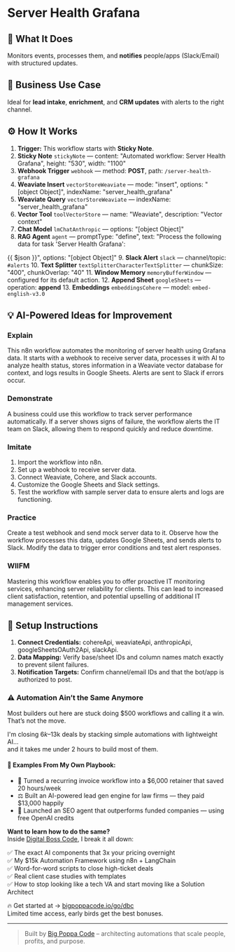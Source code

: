 # Server Health Grafana
  ## 🚀 What It Does
  Monitors events, processes them, and **notifies** people/apps (Slack/Email) with structured updates.
  
  ## 💼 Business Use Case
  Ideal for **lead intake**, **enrichment**, and **CRM updates** with alerts to the right channel.
  
  ## ⚙️ How It Works
  1. **Trigger:** This workflow starts with **Sticky Note**.
  2. **Sticky Note** `stickyNote` — content: "Automated workflow: Server Health Grafana", height: "530", width: "1100"
3. **Webhook Trigger** `webhook` — method: **POST**, path: `/server-health-grafana`
4. **Weaviate Insert** `vectorStoreWeaviate` — mode: "insert", options: "[object Object]", indexName: "server_health_grafana"
5. **Weaviate Query** `vectorStoreWeaviate` — indexName: "server_health_grafana"
6. **Vector Tool** `toolVectorStore` — name: "Weaviate", description: "Vector context"
7. **Chat Model** `lmChatAnthropic` — options: "[object Object]"
8. **RAG Agent** `agent` — promptType: "define", text: "Process the following data for task 'Server Health Grafana':

{{ $json }}", options: "[object Object]"
9. **Slack Alert** `slack` — channel/topic: `#alerts`
10. **Text Splitter** `textSplitterCharacterTextSplitter` — chunkSize: "400", chunkOverlap: "40"
11. **Window Memory** `memoryBufferWindow` — configured for its default action.
12. **Append Sheet** `googleSheets` — operation: **append**
13. **Embeddings** `embeddingsCohere` — model: `embed-english-v3.0`
  
  ## 💡 AI-Powered Ideas for Improvement
  ### Explain
This n8n workflow automates the monitoring of server health using Grafana data. It starts with a webhook to receive server data, processes it with AI to analyze health status, stores information in a Weaviate vector database for context, and logs results in Google Sheets. Alerts are sent to Slack if errors occur.

### Demonstrate
A business could use this workflow to track server performance automatically. If a server shows signs of failure, the workflow alerts the IT team on Slack, allowing them to respond quickly and reduce downtime.

### Imitate
1. Import the workflow into n8n.
2. Set up a webhook to receive server data.
3. Connect Weaviate, Cohere, and Slack accounts.
4. Customize the Google Sheets and Slack settings.
5. Test the workflow with sample server data to ensure alerts and logs are functioning.

### Practice
Create a test webhook and send mock server data to it. Observe how the workflow processes this data, updates Google Sheets, and sends alerts to Slack. Modify the data to trigger error conditions and test alert responses.

### WIIFM
Mastering this workflow enables you to offer proactive IT monitoring services, enhancing server reliability for clients. This can lead to increased client satisfaction, retention, and potential upselling of additional IT management services.
  
  ## 🔧 Setup Instructions
  1. **Connect Credentials:** cohereApi, weaviateApi, anthropicApi, googleSheetsOAuth2Api, slackApi.
2. **Data Mapping:** Verify base/sheet IDs and column names match exactly to prevent silent failures.
3. **Notification Targets:** Confirm channel/email IDs and that the bot/app is authorized to post.
  
### ⚠️ Automation Ain’t the Same Anymore

Most builders out here are stuck doing $500 workflows and calling it a win.  
That’s not the move.  

I'm closing $6k–$13k deals by stacking simple automations with lightweight AI...  
and it takes me under 2 hours to build most of them.

#### 🧠 Examples From My Own Playbook:
- 🔁 Turned a recurring invoice workflow into a $6,000 retainer that saved 20 hours/week  
- ⚖️ Built an AI-powered lead gen engine for law firms — they paid $13,000 happily  
- 🚀 Launched an SEO agent that outperforms funded companies — using free OpenAI credits  

**Want to learn how to do the same?**  
Inside [Digital Boss Code](https://bigpoppacode.io/go/dbc), I break it all down:

✅ The exact AI components that 3x your pricing overnight  
✅ My $15k Automation Framework using n8n + LangChain  
✅ Word-for-word scripts to close high-ticket deals  
✅ Real client case studies with templates  
✅ How to stop looking like a tech VA and start moving like a Solution Architect  

🔥 Get started at → [bigpoppacode.io/go/dbc](https://bigpoppacode.io/go/dbc)  
Limited time access, early birds get the best bonuses.

---
> Built by [Big Poppa Code](https://bigpoppacode.io) – architecting automations that scale people, profits, and purpose.
  